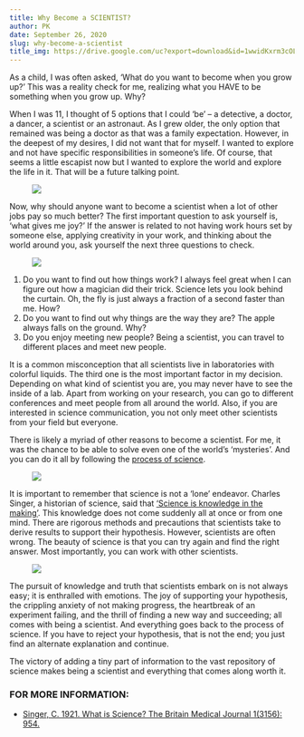 ```yaml
---
title: Why Become a SCIENTIST?
author: PK
date: September 26, 2020
slug: why-become-a-scientist
title_img: https://drive.google.com/uc?export=download&id=1wwidKxrm3cOLp_dqr27Ch-_62OkyPWl1
---
```



As a child, I was often asked, ‘What do you want to become when you grow up?’ This was a reality check for me, realizing what you HAVE to be something when you grow up. Why?

When I was 11, I thought of 5 options that I could ‘be’ – a detective, a doctor, a dancer, a scientist or an astronaut. As I grew older, the only option that remained was being a doctor as that was a family expectation. However, in the deepest of my desires, I did not want that for myself. I wanted to explore and not have specific responsibilities in someone’s life. Of course, that seems a little escapist now but I wanted to explore the world and explore the life in it. That will be a future talking point.

<figure class="image">
  <img src="https://drive.google.com/uc?export=download&id=16SmjyGLIrvfy_yluwillIgic1RStbJgr">
</figure>


Now, why should anyone want to become a scientist when a lot of other jobs pay so much better? The first important question to ask yourself is, ‘what gives me joy?’ If the answer is related to not having work hours set by someone else, applying creativity in your work, and thinking about the world around you, ask yourself the next three questions to check.

<figure class="image">
  <img src="https://drive.google.com/uc?export=download&id=1dsgJ3Q3_L3WCHFAwJt41hwGOgJY8N0vZ">
</figure>


1. Do you want to find out how things work? I always feel great when I can figure out how a magician did their trick. Science lets you look behind the curtain. Oh, the fly is just always a fraction of a second faster than me. How?
2. Do you want to find out why things are the way they are? The apple always falls on the ground. Why?
3. Do you enjoy meeting new people? Being a scientist, you can travel to different places and meet new people.

It is a common misconception that all scientists live in laboratories with colorful liquids. 
The third one is the most important factor in my decision. Depending on what kind of scientist you are, you may never have to see the inside of a lab. Apart from working on your research, you can go to different conferences and meet people from all around the world. Also, if you are interested in science communication, you not only meet other scientists from your field but everyone.

There is likely a myriad of other reasons to become a scientist. For me, it was the chance to be able to solve even one of the world’s ‘mysteries’. And you can do it all by following the [process of science](https://rainbowsandbrains.com/how-does-science-happen/).



<figure class="image">
  <img style="max-width: 300px;" src="https://drive.google.com/uc?export=download&id=1utZyG_KbZR8ExkNIwWlbd33LYP-mzj8o">
</figure>


It is important to remember that science is not a ‘lone’ endeavor. Charles Singer, a historian of science, said that [‘Science is knowledge in the making’](https://www.ncbi.nlm.nih.gov/pmc/articles/PMC2415517/). This knowledge does not come suddenly all at once or from one mind. There are rigorous methods and precautions that scientists take to derive results to support their hypothesis. However, scientists are often wrong. The beauty of science is that you can try again and find the right answer. Most importantly, you can work with other scientists.

<figure class="image">
  <img src="https://drive.google.com/uc?export=download&id=18EfKHrL3yGVN8FKLgx7E-lFj5RbK090d">
</figure>


The pursuit of knowledge and truth that scientists embark on is not always easy; it is enthralled with emotions. The joy of supporting your hypothesis, the crippling anxiety of not making progress, the heartbreak of an experiment failing, and the thrill of finding a new way and succeeding; all comes with being a scientist. And everything goes back to the process of science. If you have to reject your hypothesis, that is not the end; you just find an alternate explanation and continue.

The victory of adding a tiny part of information to the vast repository of science makes being a scientist and everything that comes along worth it.

### FOR MORE INFORMATION:

<div class="references">
<div></div>

- [Singer, C. 1921. What is Science? The Britain Medical Journal 1(3156): 954.](https://www.ncbi.nlm.nih.gov/pmc/articles/PMC2415517/)

</div>